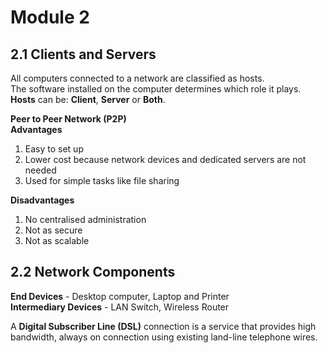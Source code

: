 # Module 2 
## 2.1 Clients and Servers

All computers connected to a network are classified as hosts.  
The software installed on the computer determines which role it plays.  
**Hosts** can be: **Client**, **Server** or **Both**.

**Peer to Peer Network (P2P)**  
**Advantages**  
1. Easy to set up
2. Lower cost because network devices and dedicated servers are not needed
3. Used for simple tasks like file sharing

**Disadvantages**
1. No centralised administration
2. Not as secure
3. Not as scalable

## 2.2 Network Components

**End Devices** - Desktop computer, Laptop and Printer  
**Intermediary Devices** - LAN Switch, Wireless Router  

A **Digital Subscriber Line (DSL)** connection is a service that provides high bandwidth, always on connection using existing land-line telephone wires.
